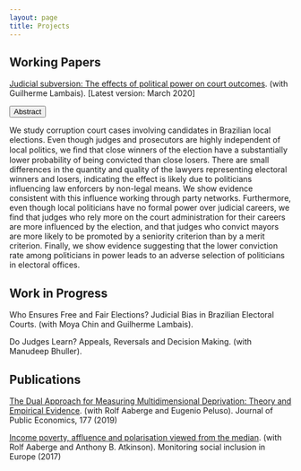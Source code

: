 ```yaml
---
layout: page
title: Projects
---
```


## Working Papers

[Judicial subversion: The effects of political power on court outcomes](https://www.dropbox.com/s/q2ac97xrhvciv7k/subversion.pdf?dl=0). (with Guilherme Lambais). [Latest version: March 2020]

<button class="collapsible" id="subversion">Abstract</button>

<div class="content" id="subversiondata" markdown="1">
 We study corruption court cases involving candidates in Brazilian local elections. Even though judges and prosecutors are highly independent of local politics, we ﬁnd that close winners of the election have a substantially lower probability of being convicted than close losers. There are small differences in the quantity and quality of the lawyers representing electoral winners and losers, indicating the effect is likely due to politicians influencing law enforcers by non-legal means. We show evidence consistent with this influence working through party networks. Furthermore, even though local politicians have no formal power over judicial careers, we find that judges who rely more on the court administration for their careers are more influenced by the election, and that judges who convict mayors are more likely to be promoted by a seniority criterion than by a merit criterion. Finally, we show evidence suggesting that the lower conviction rate among politicians in power leads to an adverse selection of politicians in electoral offices.
</div>

## Work in Progress

Who Ensures Free and Fair Elections? Judicial Bias in Brazilian Electoral Courts. (with Moya Chin and Guilherme Lambais).

Do Judges Learn? Appeals, Reversals and Decision Making. (with Manudeep Bhuller).

## Publications

[The Dual Approach for Measuring Multidimensional Deprivation: Theory and Empirical Evidence](https://www.sciencedirect.com/science/article/pii/S004727271930088X). (with Rolf Aaberge and Eugenio Peluso). Journal of Public Economics, 177 (2019) 

[Income poverty, affluence and polarisation viewed from the median](https://ec.europa.eu/eurostat/documents/3217494/8031566/KS-05-14-075-EN-N.pdf/c3a33007-6cf2-4d86-9b9e-d39fd3e5420c). (with Rolf Aaberge and Anthony B. Atkinson). Monitoring social inclusion in Europe (2017) 